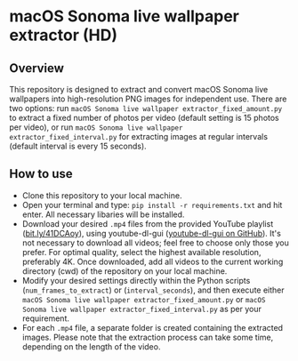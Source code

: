 # macOS Sonoma live wallpaper extractor (HD)

## Overview
This repository is designed to extract and convert macOS Sonoma live wallpapers into high-resolution PNG images for independent use. There are two options: run `macOS Sonoma live wallpaper extractor_fixed_amount.py` to extract a fixed number of photos per video (default setting is 15 photos per video), or run `macOS Sonoma live wallpaper extractor_fixed_interval.py` for extracting images at regular intervals (default interval is every 15 seconds).

## How to use
- Clone this repository to your local machine. 
- Open your terminal and type: `pip install -r requirements.txt` and hit enter. All necessary libaries will be installed.
- Download your desired `.mp4` files from the provided YouTube playlist ([bit.ly/41DCAoy](http://bit.ly/41DCAoy)), using youtube-dl-gui ([youtube-dl-gui on GitHub](https://github.com/jely2002/youtube-dl-gui)). It's not necessary to download all videos; feel free to choose only those you prefer. For optimal quality, select the highest available resolution, preferably 4K. Once downloaded, add all videos to the current working directory (cwd) of the repository on your local machine.
- Modify your desired settings directly within the Python scripts (`num_frames_to_extract`) or (`interval_seconds`), and then execute either `macOS Sonoma live wallpaper extractor_fixed_amount.py` or `macOS Sonoma live wallpaper extractor_fixed_interval.py` as per your requirement.
- For each `.mp4` file, a separate folder is created containing the extracted images. Please note that the extraction process can take some time, depending on the length of the video.




